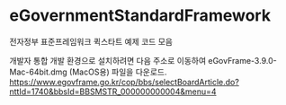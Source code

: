 # eGovernmentStandardFramework
전자정부 표준프레임워크 퀵스타트 예제 코드 모음

개발자 통합 개발 환경으로 설치하려면 다음 주소로 이동하여 eGovFrame-3.9.0-Mac-64bit.dmg (MacOS용) 파일을 다운로드.
https://www.egovframe.go.kr/cop/bbs/selectBoardArticle.do?nttId=1740&bbsId=BBSMSTR_000000000004&menu=4

